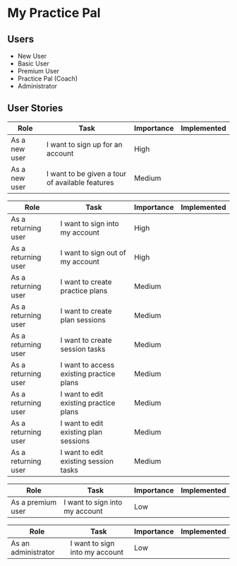 # My Practice Pal

## Users

* New User
* Basic User
* Premium User
* Practice Pal (Coach)
* Administrator

## User Stories

| Role          | Task                                            | Importance | Implemented |
|---------------|-------------------------------------------------|------------|-------------|
| As a new user | I want to sign up for an account                | High       |             |
| As a new user | I want to be given a tour of available features | Medium     |             |

| Role                | Task                                      | Importance | Implemented |
|---------------------|-------------------------------------------|------------|-------------|
| As a returning user | I want to sign into my account            | High       |             |
| As a returning user | I want to sign out of my account          | High       |             |
| As a returning user | I want to create practice plans           | Medium     |             |
| As a returning user | I want to create plan sessions            | Medium     |             |
| As a returning user | I want to create session tasks            | Medium     |             |
| As a returning user | I want to access existing practice plans  | Medium     |             |
| As a returning user | I want to edit existing practice plans    | Medium     |             |
| As a returning user | I want to edit existing plan sessions     | Medium     |             |
| As a returning user | I want to edit existing session tasks     | Medium     |             |

| Role                | Task                                      | Importance | Implemented |
|---------------------|-------------------------------------------|------------|-------------|
| As a premium user   | I want to sign into my account            | Low        |             |

| Role                | Task                                      | Importance | Implemented |
|---------------------|-------------------------------------------|------------|-------------|
| As an administrator | I want to sign into my account            | Low        |             |
